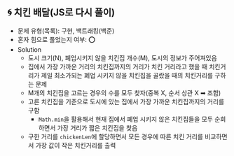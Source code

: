 ## 🌀 치킨 배달(JS로 다시 풀이)

- 문제 유형(목록): 구현, 백트래킹(백준)
- 혼자 힘으로 풀었는지 여부: ⭕️
- Solution
  - 도시 크기(N), 폐업시키지 않을 치킨집 개수(M), 도시의 정보가 주어져있음
  - 집에서 가장 가까운 거리의 치킨집까지의 거리가 치킨 거리라고 했을 때 치킨거리가 제일 최소가되는 폐업 시키지 않을 치킨집을 골랐을 때의 치킨거리를 구하는 문제
  - M개의 치킨집을 고르는 경우의 수를 모두 찾자(중복 X, 순서 상관 X ➡︎ 조합)
  - 고른 치킨집을 기준으로 도시에 있는 집에서 가장 가까운 치킨집까지의 거리를 구함
    - `Math.min`을 활용해서 현재 집에서 폐업 시키지 않은 치킨집들을 모두 순회하면서 가장 거리가 짧은 치킨집을 찾음
  - 구한 거리를 `chickenLen`에 할당하면서 모든 경우에 따른 치킨 거리를 비교하면서 가장 값이 작은 치킨거리를 출력
